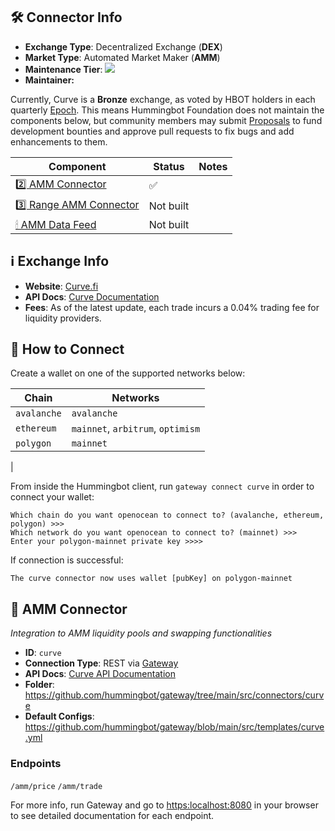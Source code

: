 ## 🛠 Connector Info

- **Exchange Type**: Decentralized Exchange (**DEX**)
- **Market Type**: Automated Market Maker (**AMM**)
- **Maintenance Tier**: ![](https://img.shields.io/static/v1?label=Hummingbot&message=BRONZE&color=green)
- **Maintainer:** 

Currently, Curve is a **Bronze** exchange, as voted by HBOT holders in each quarterly [Epoch](/governance/epochs). This means Hummingbot Foundation does not maintain the components below, but community members may submit [Proposals](/governance/proposals) to fund development bounties and approve pull requests to fix bugs and add enhancements to them.


| Component | Status | Notes | 
| --------- | ------ | ----- |
| [2️⃣ AMM Connector](#2-amm-connector) | ✅ |
| [3️⃣ Range AMM Connector](#3-range-amm-connector) | Not built |
| [🕯 AMM Data Feed](#amm-data-feed) | Not built |

## ℹ️ Exchange Info

- **Website**: [Curve.fi](https://curve.fi)
- **API Docs**: [Curve Documentation](https://docs.curve.fi)
- **Fees**: As of the latest update, each trade incurs a 0.04% trading fee for liquidity providers.


## 🔑 How to Connect

Create a wallet on one of the supported networks below:


| Chain | Networks | 
| ----- | -------- |
| `avalanche` | `avalanche` 
| `ethereum` | `mainnet`, `arbitrum`, `optimism`
| `polygon` | `mainnet` 
|

From inside the Hummingbot client, run `gateway connect curve` in order to connect your wallet:
 
```
Which chain do you want openocean to connect to? (avalanche, ethereum, polygon) >>>
Which network do you want openocean to connect to? (mainnet) >>>
Enter your polygon-mainnet private key >>>>
```

If connection is successful:

```
The curve connector now uses wallet [pubKey] on polygon-mainnet
```


## 🔀 AMM Connector
*Integration to AMM liquidity pools and swapping functionalities*

- **ID**: `curve`
- **Connection Type**: REST via [Gateway](/gateway)
- **API Docs**: [Curve API Documentation](https://docs.curve.fi)
- **Folder**: <https://github.com/hummingbot/gateway/tree/main/src/connectors/curve>
- **Default Configs**: <https://github.com/hummingbot/gateway/blob/main/src/templates/curve.yml>

### Endpoints

`/amm/price`
`/amm/trade`

For more info, run Gateway and go to <https:localhost:8080> in your browser to see detailed documentation for each endpoint.